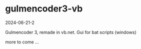 # gulmencoder3-vb
2024-06-21-2

Gulmencoder 3, remade in vb.net. Gui for bat scripts (windows)



more to come ...
